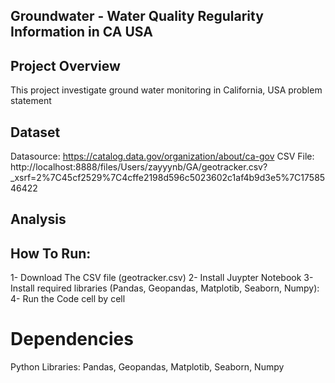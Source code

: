 
## Groundwater - Water Quality Regularity Information in CA USA 

## Project Overview
This project investigate ground water monitoring in California, USA
problem statement 

## Dataset
Datasource: https://catalog.data.gov/organization/about/ca-gov
CSV File: http://localhost:8888/files/Users/zayyynb/GA/geotracker.csv?_xsrf=2%7C45cf2529%7C4cffe2198d596c5023602c1af4b9d3e5%7C1758546422

## Analysis

## How To Run:
1- Download The CSV file (geotracker.csv)
2- Install Juypter Notebook
3- Install required libraries (Pandas, Geopandas, Matplotib, Seaborn, Numpy):
4- Run the Code cell by cell
# Dependencies
Python Libraries: Pandas, Geopandas, Matplotib, Seaborn, Numpy
